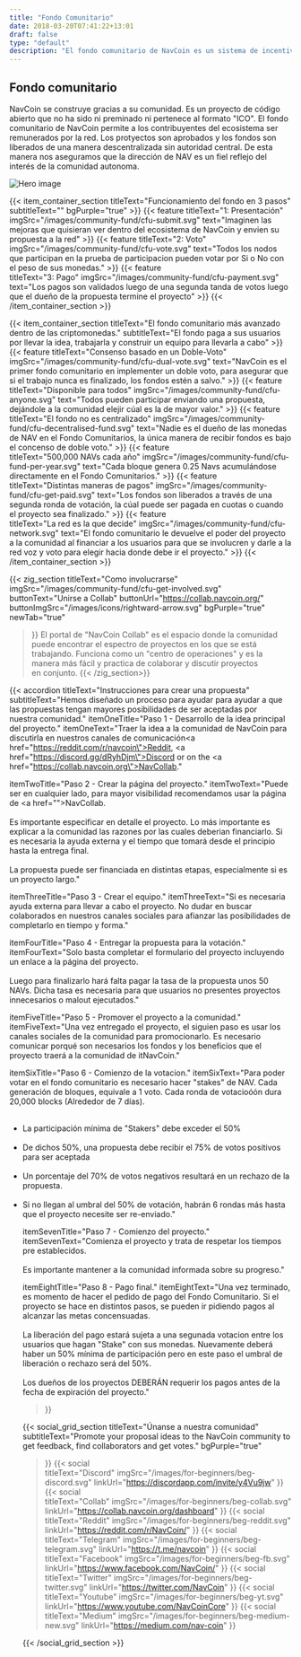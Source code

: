 ```yaml
---
title: "Fondo Comunitario"
date: 2018-03-20T07:41:22+13:01
draft: false
type: "default"
description: "El fondo comunitario de NavCoin es un sistema de incentivación descentralizado con el fin de recompensar de manera democrática a proyectos comunitarios relacionados con el desarrollo de NavCoin"
---
```

<section class="cf-hero">
    <div class="grid-container">
      <div class="text-container">
        <h1>Fondo comunitario</h1>
        <p>NavCoin se construye gracias a su comunidad. Es un proyecto de código abierto que no ha sido ni preminado ni pertenece al formato "ICO". El fondo comunitario de NavCoin permite a los contribuyentes del ecosistema ser remunerados por la red. Los protyectos son aprobados y los fondos son liberados de una manera descentralizada sin autoridad central. De esta manera nos aseguramos que la dirección de NAV es un fiel reflejo del interés de la comunidad autonoma.</p>
      </div>
      <img src="/images/community-fund/cfu-hero.png" alt="Hero image">
    </div>
  </section>

{{< item_container_section
    titleText="Funcionamiento del fondo en 3&nbsp;pasos"
    subtitleText=""
    bgPurple="true"
    >}}
    {{< feature
        titleText="1: Presentación"
        imgSrc="/images/community-fund/cfu-submit.svg"
        text="Imaginen las mejoras que quisieran ver dentro del ecosistema de NavCoin y envien su propuesta a la&nbsp;red"
    >}}
    {{< feature
        titleText="2: Voto"
        imgSrc="/images/community-fund/cfu-vote.svg"
        text="Todos los nodos que participan en la prueba de participacion pueden votar por Si o No con el peso de sus&nbsp;monedas."
    >}}
    {{< feature                 
        titleText="3: Pago"
        imgSrc="/images/community-fund/cfu-payment.svg"
        text="Los pagos son validados luego de una segunda tanda de votos luego que el dueño de la propuesta termine el&nbsp;proyecto"
    >}}
{{< /item_container_section >}}

{{< item_container_section
    titleText="El fondo comunitario más avanzado dentro de las&nbsp;criptomonedas."
    subtitleText="El fondo paga a sus usuarios por llevar la idea, trabajarla y construir un equipo para llevarla a&nbsp;cabo"
    >}}
    {{< feature
        titleText="Consenso basado en un Doble-Voto"
        imgSrc="/images/community-fund/cfu-dual-vote.svg"
        text="NavCoin es el primer fondo comunitario en implementer un doble voto, para asegurar que si el trabajo nunca es finalizado, los fondos estén a&nbsp;salvo."
    >}}
    {{< feature
        titleText="Disponible para todos"
        imgSrc="/images/community-fund/cfu-anyone.svg"
        text="Todos pueden participar enviando una propuesta, dejándole a la comunidad elejir cúal es la de mayor&nbsp;valor."
    >}}
    {{< feature                 
        titleText="El fondo no es centralizado"
        imgSrc="/images/community-fund/cfu-decentralised-fund.svg"
        text="Nadie es el dueño de las monedas de NAV en el Fondo Comunitarios, la única manera de recibir fondos es bajo el concenso de doble&nbsp;voto."
    >}}
    {{< feature                 
        titleText="500,000 NAVs cada año"
        imgSrc="/images/community-fund/cfu-fund-per-year.svg"
        text="Cada bloque genera 0.25 Navs acumulándose directamente en el Fondo&nbsp;Comunitarios."
    >}}
    {{< feature                 
        titleText="Distintas maneras de pagos"
        imgSrc="/images/community-fund/cfu-get-paid.svg"
        text="Los fondos son liberados a través de una segunda ronda de votación, la cúal puede ser pagada en cuotas o cuando el proyecto sea&nbsp;finalizado."
    >}}
    {{< feature                 
        titleText="La red es la que decide"
        imgSrc="/images/community-fund/cfu-network.svg"
        text="El fondo comunitario le devuelve el poder del proyecto a la comunidad al financiar a los usuarios para que se involucren y darle a la red voz y voto para elegir hacia donde debe ir el&nbsp;proyecto."
    >}}
{{< /item_container_section >}}

{{< zig_section
  titleText="Como involucrarse"
  imgSrc="/images/community-fund/cfu-get-involved.svg"
  buttonText="Unirse a Collab"
  buttonUrl="https://collab.navcoin.org/"
  buttonImgSrc="/images/icons/rightward-arrow.svg"
  bgPurple="true"
  newTab="true"
>}}
El portal de "NavCoin Collab" es el espacio donde la comunidad puede encontrar el espectro de proyectos en los que se está trabajando. Funciona como un "centro de operaciones" y es la manera más fácil y practica de colaborar y discutir proyectos en&nbsp;conjunto.
{{< /zig_section>}}

{{< accordion
  titleText="Instrucciones para crear una&nbsp;propuesta"
  subtitleText="Hemos diseñado un proceso para ayudar para ayudar a que las propuestas tengan mayores posibilidades de ser aceptadas por nuestra&nbsp;comunidad."
  itemOneTitle="Paso 1 - Desarrollo de la idea principal del proyecto."
  itemOneText="Traer la idea a la comunidad de NavCoin para discutirla en nuestros canales de comunicación<a href=\"https://reddit.com/r/navcoin\">Reddit</a>, <a href=\"https://discord.gg/dRyhDjm\">Discord</a> or on the <a href=\"https://collab.navcoin.org\">NavCollab</a>."

  itemTwoTitle="Paso 2 - Crear la página del proyecto."
  itemTwoText="Puede ser en cualquier lado, para mayor visibilidad recomendamos usar la página de <a href=\"\">NavCollab</a>.<br><br>Es importante especificar en detalle el proyecto. Lo más importante es explicar a la comunidad las razones por las cuales deberian financiarlo. Si es necesaria la ayuda externa y el tiempo que tomará desde el principio hasta la entrega final. <br><br>La propuesta puede ser financiada en distintas etapas, especialmente si es un proyecto largo."

  itemThreeTitle="Paso 3 - Crear el equipo."
  itemThreeText="Si es necesaria ayuda externa para llevar a cabo el proyecto. No dudar en buscar colaborados en nuestros canales sociales para afianzar las posibilidades de completarlo en tiempo y forma."

  itemFourTitle="Paso 4 - Entregar la propuesta para la votación."
  itemFourText="Solo basta completar el formulario del proyecto incluyendo un enlace a la página del proyecto.<br><br>Luego para finalizarlo hará falta pagar la tasa de la propuesta unos 50 NAVs. Dicha tasa es necesaria para que usuarios no presentes proyectos innecesarios o malout&nbsp;ejecutados."
  
  itemFiveTitle="Paso 5 - Promover el proyecto a la comunidad."
  itemFiveText="Una vez entregado el proyecto, el siguien paso es usar los canales sociales de la comunidad para promocionarlo. Es necesario comunicar porqué son necesarios los fondos y los beneficios que el proyecto traerá a la comunidad de&nbsp;itNavCoin."

  itemSixTitle="Paso 6 - Comienzo de la votacion."
  itemSixText="Para poder votar en el fondo comunitario es necesario hacer "stakes" de NAV. Cada generación de bloques, equivale a 1 voto. Cada ronda de votacioóón dura 20,000 blocks (Alrededor de 7 días).<br><br><ul><li>La participación mínima de "Stakers" debe exceder el 50%</li><br><li>De dichos 50%, una propuesta debe recibir el 75% de votos positivos para ser aceptada</li><br><li>Un porcentaje del 70% de votos negativos resultará en un rechazo de la propuesta.</li><br><li> Si no llegan al umbral del 50% de votación, habrán 6 rondas más hasta que el proyecto necesite ser re-enviado."

  itemSevenTitle="Paso 7 - Comienzo del proyecto."
  itemSevenText="Comienza el proyecto y trata de respetar los tiempos pre establecidos.<br><br>Es importante mantener a la comunidad informada sobre su progreso."

  itemEightTitle="Paso 8 - Pago final."
  itemEightText="Una vez terminado, es momento de hacer el pedido de pago del Fondo Comunitario. Si el proyecto se hace en distintos pasos, se pueden ir pidiendo pagos al alcanzar las metas&nbsp;concensuadas.<br><br>La liberación del pago estará sujeta a una segunada votacion entre los usuarios que hagan "Stake" con sus monedas. Nuevamente deberá haber un 50% mínima de participación pero en este paso el umbral de liberación o rechazo será del&nbsp;50%.<br><br>Los dueños de los proyectos DEBERÁN requerir los pagos antes de la fecha de expiración del&nbsp;proyecto."
>}}

{{< social_grid_section
    titleText="Únanse a nuestra comunidad"
    subtitleText="Promote your proposal ideas to the NavCoin community to get feedback, find collaborators and get votes."
    bgPurple="true"
>}}
    {{< social                 
    titleText="Discord"
    imgSrc="/images/for-beginners/beg-discord.svg"
    linkUrl="https://discordapp.com/invite/y4Vu9jw"
>}}
{{< social                 
    titleText="Collab"
    imgSrc="/images/for-beginners/beg-collab.svg"
    linkUrl="https://collab.navcoin.org/dashboard"
>}}
{{< social                 
    titleText="Reddit"
    imgSrc="/images/for-beginners/beg-reddit.svg"
    linkUrl="https://reddit.com/r/NavCoin/"
>}}
{{< social                 
    titleText="Telegram"
    imgSrc="/images/for-beginners/beg-telegram.svg"
    linkUrl="https://t.me/navcoin"
>}}
{{< social                 
    titleText="Facebook"
    imgSrc="/images/for-beginners/beg-fb.svg"
    linkUrl="https://www.facebook.com/NavCoin/"
>}}
{{< social                 
    titleText="Twitter"
    imgSrc="/images/for-beginners/beg-twitter.svg"
    linkUrl="https://twitter.com/NavCoin"
>}}
{{< social                 
    titleText="Youtube"
    imgSrc="/images/for-beginners/beg-yt.svg"
    linkUrl="https://www.youtube.com/NavCoinCore"
>}}
{{< social                 
    titleText="Medium"
    imgSrc="/images/for-beginners/beg-medium-new.svg"
    linkUrl="https://medium.com/nav-coin"
>}}

{{< /social_grid_section >}}
